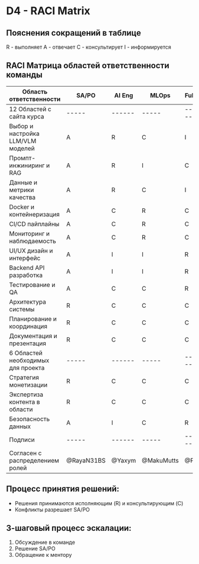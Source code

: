 # D4 - RACI Matrix

## Пояснения сокращений в таблице

R - выполняет
A - отвечает
C - консультирует
I - информируется

## RACI Матрица областей ответственности команды

| Область ответственности           | SA/PO | AI Eng | MLOps | Fullstack |
| --------------------------------- | ----- | ------ | ----- | --------- |
| 12 Областей с сайта курса         | ----- | ------ | ----- | --------- |
| Выбор и настройка LLM/VLM моделей | A     | R      | C     | I         |
| Промпт-инжиниринг и RAG           | A     | R      | I     | C         |
| Данные и метрики качества         | A     | R      | C     | I         |
| Docker и контейнеризация          | A     | C      | R     | C         |
| CI/CD пайплайны                   | A     | C      | R     | C         |
| Мониторинг и наблюдаемость        | A     | C      | R     | C         |
| UI/UX дизайн и интерфейс          | A     | I      | I     | R         |
| Backend API разработка            | A     | I      | I     | R         |
| Тестирование и QA                 | A     | C      | C     | R         |
| Архитектура системы               | R     | C      | C     | C         |
| Планирование и координация        | R     | C      | C     | C         |
| Документация и презентация        | R     | C      | C     | C         |
| 6 Областей необходимых для проекта| ----- | ------ | ----- | --------- |
| Стратегия монетизации             | R     | C      | C     | C         |
| Экспертиза контента в области     | R     | C      | C     | C         |
| Безопасность данных               | A     | I      | C     | R         |
| Подписи                           | ----- | ------ | ----- | --------- |
| Согласен с распределением ролей   | @RayaN31BS | @Yaxym | @MakuMutts |@PMIDIX  |

## Процесс принятия решений:

- Решения принимаются исполняющим (R) и консультирующим (C)
- Конфликты разрешает SA/PO

## 3-шаговый процесс эскалации:

1. Обсуждение в команде
2. Решение SA/PO
3. Обращение к ментору
